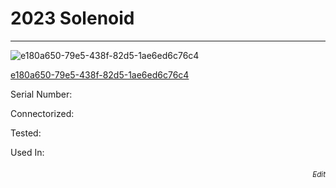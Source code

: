 # **2023 Solenoid**
---

![e180a650-79e5-438f-82d5-1ae6ed6c76c4](https://mcquaidrobotics.github.io/inv/images/e180a650-79e5-438f-82d5-1ae6ed6c76c4.png)

[e180a650-79e5-438f-82d5-1ae6ed6c76c4](https://mcquaidrobotics.github.io/inv/images/labels/lb-e180a650-79e5-438f-82d5-1ae6ed6c76c4.png)

Serial Number: 

Connectorized: 

Tested: 

Used In: 


###### [<div style="text-align: right"><sub>Edit</sub></div>](https://github.com/McQuaidRobotics/inv/blob/main/guids/e180a650-79e5-438f-82d5-1ae6ed6c76c4.md)

